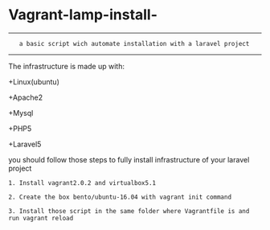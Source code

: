 # Vagrant-lamp-install-
------------------------------------------------------------------------------
       a basic script wich automate installation with a laravel project
------------------------------------------------------------------------------

The infrastructure is made up with: 

 +Linux(ubuntu)

 +Apache2

 +Mysql

 +PHP5

 +Laravel5


you should follow those steps to fully install infrastructure of your laravel project

	1. Install vagrant2.0.2 and virtualbox5.1

	2. Create the box bento/ubuntu-16.04 with vagrant init command

	3. Install those script in the same folder where Vagrantfile is and run vagrant reload



